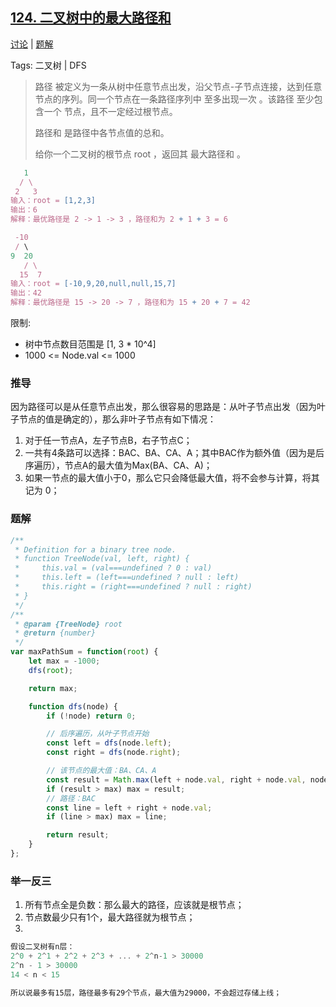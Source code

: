 ## [124. 二叉树中的最大路径和](https://leetcode-cn.com/problems/binary-tree-maximum-path-sum/)

[讨论](https://leetcode-cn.com/problems/binary-tree-maximum-path-sum/comments/) | [题解](https://leetcode-cn.com/problems/binary-tree-maximum-path-sum/solution/)

Tags: 二叉树 | DFS

> 路径 被定义为一条从树中任意节点出发，沿父节点-子节点连接，达到任意节点的序列。同一个节点在一条路径序列中 至多出现一次 。该路径 至少包含一个 节点，且不一定经过根节点。
>
> 路径和 是路径中各节点值的总和。
>
> 给你一个二叉树的根节点 root ，返回其 最大路径和 。

```js
   1
  / \
 2   3
输入：root = [1,2,3]
输出：6
解释：最优路径是 2 -> 1 -> 3 ，路径和为 2 + 1 + 3 = 6

 -10
 / \
9  20
   / \
  15  7
输入：root = [-10,9,20,null,null,15,7]
输出：42
解释：最优路径是 15 -> 20 -> 7 ，路径和为 15 + 20 + 7 = 42
```

限制:
- 树中节点数目范围是 [1, 3 * 10^4]
- 1000 <= Node.val <= 1000

### 推导
因为路径可以是从任意节点出发，那么很容易的思路是：从叶子节点出发（因为叶子节点的值是确定的），那么非叶子节点有如下情况：

1. 对于任一节点A，左子节点B，右子节点C；
2. 一共有4条路可以选择：BAC、BA、CA、A；其中BAC作为额外值（因为是后序遍历），节点A的最大值为Max(BA、CA、A)；
3. 如果一节点的最大值小于0，那么它只会降低最大值，将不会参与计算，将其记为 0；

### 题解
```js
/**
 * Definition for a binary tree node.
 * function TreeNode(val, left, right) {
 *     this.val = (val===undefined ? 0 : val)
 *     this.left = (left===undefined ? null : left)
 *     this.right = (right===undefined ? null : right)
 * }
 */
/**
 * @param {TreeNode} root
 * @return {number}
 */
var maxPathSum = function(root) {
    let max = -1000;
    dfs(root);

    return max;

    function dfs(node) {
        if (!node) return 0;

        // 后序遍历，从叶子节点开始
        const left = dfs(node.left);
        const right = dfs(node.right);

        // 该节点的最大值：BA、CA、A
        const result = Math.max(left + node.val, right + node.val, node.val);
        if (result > max) max = result;
        // 路径：BAC
        const line = left + right + node.val;
        if (line > max) max = line;

        return result;
    }
};
```

### 举一反三

1. 所有节点全是负数：那么最大的路径，应该就是根节点；
2. 节点数最少只有1个，最大路径就为根节点；
3. [极端场景]: 节点值最大30000个，节点值最小/大-1000/1000，是否会超过存储上限？
```js
假设二叉树有n层：
2^0 + 2^1 + 2^2 + 2^3 + ... + 2^n-1 > 30000
2^n - 1 > 30000
14 < n < 15

所以说最多有15层，路径最多有29个节点，最大值为29000，不会超过存储上线；
```